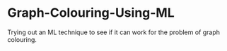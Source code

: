 # Graph-Colouring-Using-ML
Trying out an ML technique to see if it can work for the problem of graph colouring.
